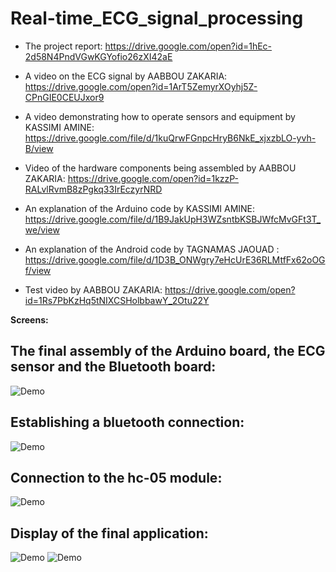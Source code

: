 # Real-time_ECG_signal_processing


- The project report:
https://drive.google.com/open?id=1hEc-2d58N4PndVGwKGYofio26zXI42aE

- A video on the ECG signal by AABBOU ZAKARIA:
https://drive.google.com/open?id=1ArT5ZemyrXOyhj5Z-CPnGIE0CEUJxor9

- A video demonstrating how to operate sensors and equipment by KASSIMI AMINE:
https://drive.google.com/file/d/1kuQrwFGnpcHryB6NkE_xjxzbLO-yvh-B/view

- Video of the hardware components being assembled by AABBOU ZAKARIA:
https://drive.google.com/open?id=1kzzP-RALvlRvmB8zPgkq33IrEczyrNRD

- An explanation of the Arduino code by KASSIMI AMINE:
https://drive.google.com/file/d/1B9JakUpH3WZsntbKSBJWfcMvGFt3T_we/view

- An explanation of the Android code by TAGNAMAS JAOUAD :
https://drive.google.com/file/d/1D3B_ONWgry7eHcUrE36RLMtfFx62oOGf/view

- Test video by AABBOU ZAKARIA:
https://drive.google.com/open?id=1Rs7PbKzHq5tNIXCSHolbbawY_2Otu22Y


**Screens:**
<div align="left">
  <h2>The final assembly of the Arduino board, the ECG sensor and the Bluetooth board:</h2>
  <img alt="Demo" src="https://github.com/zakaria-aabbou/Real-time_ECG_signal_processing/blob/main/screens/1.png" />
  <h2>Establishing a bluetooth connection:</h2>
  <img alt="Demo" src="https://github.com/zakaria-aabbou/Real-time_ECG_signal_processing/blob/main/screens/2.png" />
  <h2>Connection to the hc-05 module:</h2>
  <img alt="Demo" src="https://github.com/zakaria-aabbou/Real-time_ECG_signal_processing/blob/main/screens/3.jpg" />
  <h2>Display of the final application:</h2>
  <img alt="Demo" src="https://github.com/zakaria-aabbou/Real-time_ECG_signal_processing/blob/main/screens/4.jpg" />
  <img alt="Demo" src="https://github.com/zakaria-aabbou/Real-time_ECG_signal_processing/blob/main/screens/5.jpg" />
  

</div>
